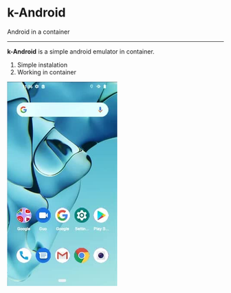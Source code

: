 # k-Android
Android in a container 

--- 

**k-Android** is a simple android emulator in container. 

1. Simple instalation
2. Working in container

![draft](additicus/draft.jpeg)

